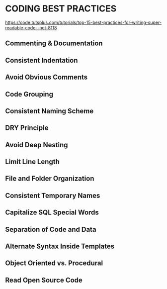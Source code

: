 # CODING BEST PRACTICES

<https://code.tutsplus.com/tutorials/top-15-best-practices-for-writing-super-readable-code--net-8118>
## Commenting & Documentation

## Consistent Indentation

## Avoid Obvious Comments

## Code Grouping

## Consistent Naming Scheme

## DRY Principle

## Avoid Deep Nesting

## Limit Line Length

## File and Folder Organization

## Consistent Temporary Names

## Capitalize SQL Special Words

## Separation of Code and Data

## Alternate Syntax Inside Templates

## Object Oriented vs. Procedural

## Read Open Source Code
